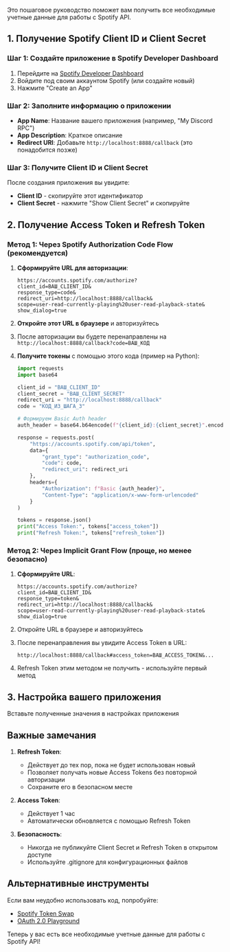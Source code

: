 Это пошаговое руководство поможет вам получить все необходимые учетные данные для работы с Spotify API.

## 1. Получение Spotify Client ID и Client Secret

### Шаг 1: Создайте приложение в Spotify Developer Dashboard
1. Перейдите на [Spotify Developer Dashboard](https://developer.spotify.com/dashboard/)
2. Войдите под своим аккаунтом Spotify (или создайте новый)
3. Нажмите "Create an App"

### Шаг 2: Заполните информацию о приложении
- **App Name**: Название вашего приложения (например, "My Discord RPC")
- **App Description**: Краткое описание
- **Redirect URI**: Добавьте `http://localhost:8888/callback` (это понадобится позже)

### Шаг 3: Получите Client ID и Client Secret
После создания приложения вы увидите:
- **Client ID** - скопируйте этот идентификатор
- **Client Secret** - нажмите "Show Client Secret" и скопируйте

## 2. Получение Access Token и Refresh Token

### Метод 1: Через Spotify Authorization Code Flow (рекомендуется)

1. **Сформируйте URL для авторизации**:
   ```
   https://accounts.spotify.com/authorize?
   client_id=ВАШ_CLIENT_ID&
   response_type=code&
   redirect_uri=http://localhost:8888/callback&
   scope=user-read-currently-playing%20user-read-playback-state&
   show_dialog=true
   ```

2. **Откройте этот URL в браузере** и авторизуйтесь

3. После авторизации вы будете перенаправлены на `http://localhost:8888/callback?code=ВАШ_КОД`

4. **Получите токены** с помощью этого кода (пример на Python):
   ```python
   import requests
   import base64

   client_id = "ВАШ_CLIENT_ID"
   client_secret = "ВАШ_CLIENT_SECRET"
   redirect_uri = "http://localhost:8888/callback"
   code = "КОД_ИЗ_ШАГА_3"

   # Формируем Basic Auth header
   auth_header = base64.b64encode(f"{client_id}:{client_secret}".encode()).decode()

   response = requests.post(
       "https://accounts.spotify.com/api/token",
       data={
           "grant_type": "authorization_code",
           "code": code,
           "redirect_uri": redirect_uri
       },
       headers={
           "Authorization": f"Basic {auth_header}",
           "Content-Type": "application/x-www-form-urlencoded"
       }
   )

   tokens = response.json()
   print("Access Token:", tokens["access_token"])
   print("Refresh Token:", tokens["refresh_token"])
   ```

### Метод 2: Через Implicit Grant Flow (проще, но менее безопасно)

1. **Сформируйте URL**:
   ```
   https://accounts.spotify.com/authorize?
   client_id=ВАШ_CLIENT_ID&
   response_type=token&
   redirect_uri=http://localhost:8888/callback&
   scope=user-read-currently-playing%20user-read-playback-state&
   show_dialog=true
   ```

2. Откройте URL в браузере и авторизуйтесь

3. После перенаправления вы увидите Access Token в URL:
   ```
   http://localhost:8888/callback#access_token=ВАШ_ACCESS_TOKEN&...
   ```

4. Refresh Token этим методом не получить - используйте первый метод

## 3. Настройка вашего приложения

Вставьте полученные значения в настройках приложения



## Важные замечания

1. **Refresh Token**:
   - Действует до тех пор, пока не будет использован новый
   - Позволяет получать новые Access Tokens без повторной авторизации
   - Сохраните его в безопасном месте

2. **Access Token**:
   - Действует 1 час
   - Автоматически обновляется с помощью Refresh Token

3. **Безопасность**:
   - Никогда не публикуйте Client Secret и Refresh Token в открытом доступе
   - Используйте .gitignore для конфигурационных файлов

## Альтернативные инструменты

Если вам неудобно использовать код, попробуйте:
- [Spotify Token Swap](https://github.com/spotify/spotify-token-swap)
- [OAuth 2.0 Playground](https://oauth2.spotify.com/authorize)

Теперь у вас есть все необходимые учетные данные для работы с Spotify API!
